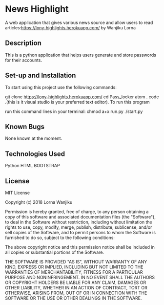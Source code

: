 # News Highlight
A web application that gives various news source and allow users to read articles:https://lony-highlights.herokuapp.com/ by Wanjiku Lorna
## Description
This is a python application that helps users generate and store passwords for their accounts.

## Set-up and Installation
To start using this project use the following commands:

git clone https://lony-highlights.herokuapp.com/
cd Pass_locker
atom .
code .(this is it visual studio is your preferred text editor).
To run this program

run this command lines in your terminal:
chmod a+x run.py
./start.py
## Known Bugs
None known at the moment.

## Technologies Used
Python
HTML
BOOTSTRAP


## License
MIT License

Copyright (c) 2018 Lorna Wanjiku

Permission is hereby granted, free of charge, to any person obtaining a copy of this software and associated documentation files (the "Software"), to deal in the Software without restriction, including without limitation the rights to use, copy, modify, merge, publish, distribute, sublicense, and/or sell copies of the Software, and to permit persons to whom the Software is furnished to do so, subject to the following conditions:

The above copyright notice and this permission notice shall be included in all copies or substantial portions of the Software.

THE SOFTWARE IS PROVIDED "AS IS", WITHOUT WARRANTY OF ANY KIND, EXPRESS OR IMPLIED, INCLUDING BUT NOT LIMITED TO THE WARRANTIES OF MERCHANTABILITY, FITNESS FOR A PARTICULAR PURPOSE AND NONINFRINGEMENT. IN NO EVENT SHALL THE AUTHORS OR COPYRIGHT HOLDERS BE LIABLE FOR ANY CLAIM, DAMAGES OR OTHER LIABILITY, WHETHER IN AN ACTION OF CONTRACT, TORT OR OTHERWISE, ARISING FROM, OUT OF OR IN CONNECTION WITH THE SOFTWARE OR THE USE OR OTHER DEALINGS IN THE SOFTWARE.